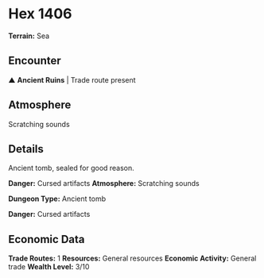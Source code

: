 # Hex 1406

**Terrain:** Sea

## Encounter
▲ **Ancient Ruins** | Trade route present

## Atmosphere
Scratching sounds

## Details
Ancient tomb, sealed for good reason.

**Danger:** Cursed artifacts
**Atmosphere:** Scratching sounds



**Dungeon Type:** Ancient tomb

**Danger:** Cursed artifacts

## Economic Data
**Trade Routes:** 1
**Resources:** General resources
**Economic Activity:** General trade
**Wealth Level:** 3/10
